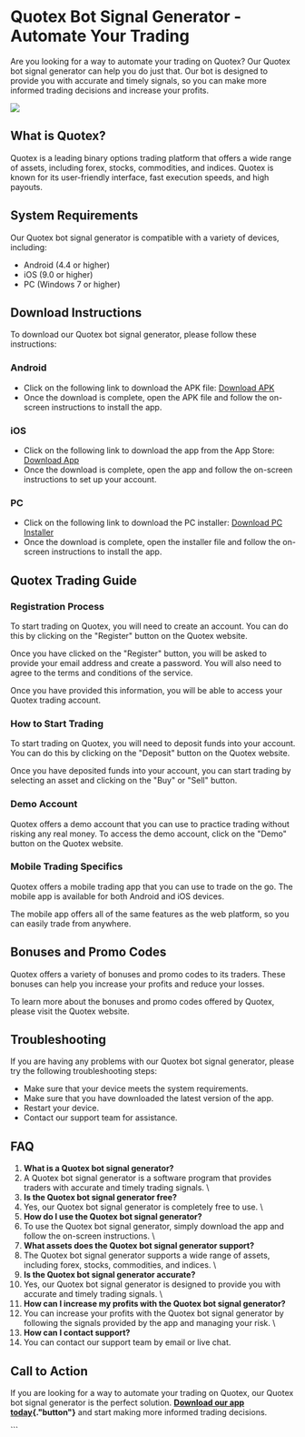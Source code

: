 # Quotex Bot Signal Generator - Automate Your Trading

Are you looking for a way to automate your trading on Quotex? Our Quotex
bot signal generator can help you do just that. Our bot is designed to
provide you with accurate and timely signals, so you can make more
informed trading decisions and increase your profits.

[![](https://static.quotex.io/files/4_en/300_250.jpg)](https://traff.sbs/brokerqxlid)

## What is Quotex?

Quotex is a leading binary options trading platform that offers a wide
range of assets, including forex, stocks, commodities, and indices.
Quotex is known for its user-friendly interface, fast execution speeds,
and high payouts.

## System Requirements

Our Quotex bot signal generator is compatible with a variety of devices,
including:

-   Android (4.4 or higher)
-   iOS (9.0 or higher)
-   PC (Windows 7 or higher)

## Download Instructions

To download our Quotex bot signal generator, please follow these
instructions:

### Android

-   Click on the following link to download the APK file: [Download
    APK](\%22https://traff.sbs/brokerqxlid\%22)
-   Once the download is complete, open the APK file and follow the
    on-screen instructions to install the app.

### iOS

-   Click on the following link to download the app from the App Store:
    [Download App](\%22https://traff.sbs/brokerqxlid\%22)
-   Once the download is complete, open the app and follow the on-screen
    instructions to set up your account.

### PC

-   Click on the following link to download the PC installer: [Download
    PC Installer](\%22https://traff.sbs/brokerqxlid\%22)
-   Once the download is complete, open the installer file and follow
    the on-screen instructions to install the app.

## Quotex Trading Guide

### Registration Process

To start trading on Quotex, you will need to create an account. You can
do this by clicking on the "Register" button on the Quotex
website.

Once you have clicked on the "Register" button, you will be asked
to provide your email address and create a password. You will also need
to agree to the terms and conditions of the service.

Once you have provided this information, you will be able to access your
Quotex trading account.

### How to Start Trading

To start trading on Quotex, you will need to deposit funds into your
account. You can do this by clicking on the "Deposit" button on
the Quotex website.

Once you have deposited funds into your account, you can start trading
by selecting an asset and clicking on the "Buy" or "Sell"
button.

### Demo Account

Quotex offers a demo account that you can use to practice trading
without risking any real money. To access the demo account, click on the
"Demo" button on the Quotex website.

### Mobile Trading Specifics

Quotex offers a mobile trading app that you can use to trade on the go.
The mobile app is available for both Android and iOS devices.

The mobile app offers all of the same features as the web platform, so
you can easily trade from anywhere.

## Bonuses and Promo Codes

Quotex offers a variety of bonuses and promo codes to its traders. These
bonuses can help you increase your profits and reduce your losses.

To learn more about the bonuses and promo codes offered by Quotex,
please visit the Quotex website.

## Troubleshooting

If you are having any problems with our Quotex bot signal generator,
please try the following troubleshooting steps:

-   Make sure that your device meets the system requirements.
-   Make sure that you have downloaded the latest version of the app.
-   Restart your device.
-   Contact our support team for assistance.

## FAQ

1.  **What is a Quotex bot signal generator?**
2.  A Quotex bot signal generator is a software program that provides
    traders with accurate and timely trading signals.
    \
3.  **Is the Quotex bot signal generator free?**
4.  Yes, our Quotex bot signal generator is completely free to use.
    \
5.  **How do I use the Quotex bot signal generator?**
6.  To use the Quotex bot signal generator, simply download the app and
    follow the on-screen instructions.
    \
7.  **What assets does the Quotex bot signal generator support?**
8.  The Quotex bot signal generator supports a wide range of assets,
    including forex, stocks, commodities, and indices.
    \
9.  **Is the Quotex bot signal generator accurate?**
10. Yes, our Quotex bot signal generator is designed to provide you with
    accurate and timely trading signals.
    \
11. **How can I increase my profits with the Quotex bot signal
    generator?**
12. You can increase your profits with the Quotex bot signal generator
    by following the signals provided by the app and managing your risk.
    \
13. **How can I contact support?**
14. You can contact our support team by email or live chat.

## Call to Action

If you are looking for a way to automate your trading on Quotex, our
Quotex bot signal generator is the perfect solution. **[Download our app
today](\%22https://traff.sbs/brokerqxlid\%22){."button"}** and
start making more informed trading decisions.

\`\`\`

